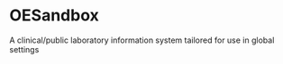 OESandbox
=========

A clinical/public laboratory information system tailored for use in global settings
